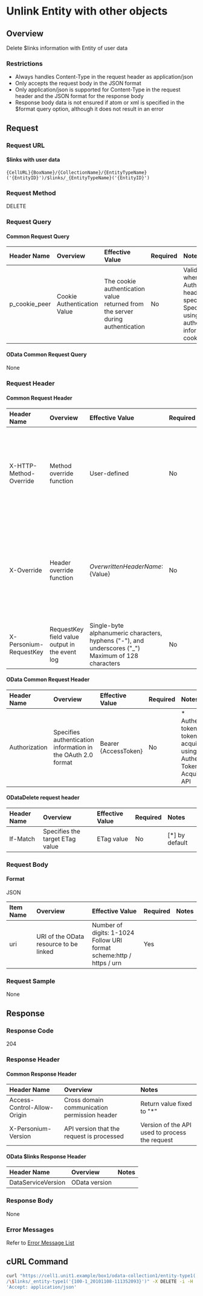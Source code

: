 # Unlink Entity with other objects

## Overview

Delete $links information with Entity of user data


### Restrictions

* Always handles Content-Type in the request header as application/json
* Only accepts the request body in the JSON format
* Only application/json is supported for Content-Type in the request header and the JSON format for the response body
* Response body data is not ensured if atom or xml is specified in the $format query option, although it does not result in an error


## Request

### Request URL

#### $links with user data

```
{CellURL}{BoxName}/{CollectionName}/{EntityTypeName}('{EntityID}')/$links/_{EntityTypeName}('{EntityID}')
```

### Request Method

DELETE

### Request Query

#### Common Request Query

|Header Name|Overview|Effective Value|Required|Notes|
|:--|:--|:--|:--|:--|
|p_cookie_peer|Cookie Authentication Value|The cookie authentication value returned from the server during authentication|No|Valid only when no Authorization header is specified Specify when using authentication information of cookie|

#### OData Common Request Query

None

### Request Header

#### Common Request Header

|Header Name|Overview|Effective Value|Required|Notes|
|:--|:--|:--|:--|:--|
|X-HTTP-Method-Override|Method override function|User-defined|No|Specifying this value in a request with the POST method indicates that the specified value is used as the method|
|X-Override|Header override function|${OverwrittenHeaderName}:${Value}|No|The normal HTTP header value is overwritten. Specify multiple X-Override headers for the overwriting of multiple headers|
|X-Personium-RequestKey|RequestKey field value output in the event log|Single-byte alphanumeric characters, hyphens ("-"), and underscores ("_")<br>Maximum of 128 characters|No|PCS-${32 character string with UUID} by default|

#### OData Common Request Header

|Header Name|Overview|Effective Value|Required|Notes|
|:--|:--|:--|:--|:--|
|Authorization|Specifies authentication information in the OAuth 2.0 format|Bearer {AccessToken}|No|* Authentication tokens are the tokens acquired using the Authentication Token Acquisition API|

#### ODataDelete request header

|Header Name|Overview|Effective Value|Required|Notes|
|:--|:--|:--|:--|:--|
|If-Match|Specifies the target ETag value|ETag value|No|[*] by default|

### Request Body

#### Format

JSON

|Item Name|Overview|Effective Value|Required|Notes|
|:--|:--|:--|:--|:--|
|uri|URI of the OData resource to be linked|Number of digits: 1-1024<br>Follow URI format<br>scheme:http / https / urn|Yes||

### Request Sample

None

## Response

### Response Code

204

### Response Header

#### Common Response Header

|Header Name|Overview|Notes|
|:--|:--|:--|
|Access-Control-Allow-Origin|Cross domain communication permission header|Return value fixed to "*"|
|X-Personium-Version|API version that the request is processed|Version of the API used to process the request|

#### OData $links Response Header

|Header Name|Overview|Notes|
|:--|:--|:--|
|DataServiceVersion|OData version||

### Response Body

None

### Error Messages

Refer to [Error Message List](004_Error_Messages.md)



## cURL Command

```sh
curl "https://cell1.unit1.example/box1/odata-collection1/entity-type1('{100-1_20101108-111352093}')\
/\$links/_entity-type1('{100-1_20101108-111352093}')" -X DELETE -i -H 'Authorization: Bearer AA~PBDc...(snip)...FrTjA' -H \
'Accept: application/json'
```


